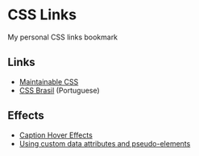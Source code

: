 # CSS Links

My personal CSS links bookmark

## Links

- [Maintainable CSS](http://maintainablecss.com/)
- [CSS Brasil](http://cssbrasil.org/) (Portuguese)

## Effects

- [Caption Hover Effects](https://tympanus.net/codrops/2013/06/18/caption-hover-effects/)
- [Using custom data attributes and pseudo-elements](https://tympanus.net/codrops/2013/07/05/using-custom-data-attributes-and-pseudo-elements/)

